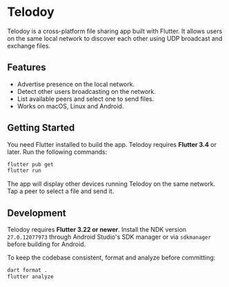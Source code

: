 # Telodoy

Telodoy is a cross-platform file sharing app built with Flutter. It allows users on the same local network to discover each other using UDP broadcast and exchange files.

## Features

- Advertise presence on the local network.
- Detect other users broadcasting on the network.
- List available peers and select one to send files.
- Works on macOS, Linux and Android.

## Getting Started

You need Flutter installed to build the app. Telodoy requires **Flutter 3.4** or later. Run the following commands:

```bash
flutter pub get
flutter run
```

The app will display other devices running Telodoy on the same network. Tap a peer to select a file and send it.

## Development

Telodoy requires **Flutter 3.22 or newer**. Install the NDK version `27.0.12077973` through Android Studio's SDK manager or via `sdkmanager` before building for Android.

To keep the codebase consistent, format and analyze before committing:

```bash
dart format .
flutter analyze
```
